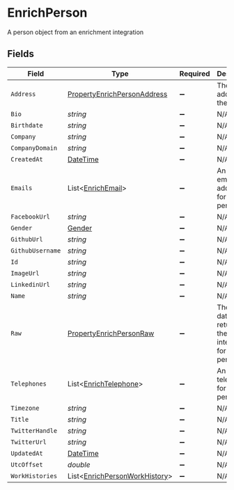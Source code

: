# EnrichPerson

A person object from an enrichment integration


## Fields

| Field                                                                                 | Type                                                                                  | Required                                                                              | Description                                                                           |
| ------------------------------------------------------------------------------------- | ------------------------------------------------------------------------------------- | ------------------------------------------------------------------------------------- | ------------------------------------------------------------------------------------- |
| `Address`                                                                             | [PropertyEnrichPersonAddress](../../Models/Components/PropertyEnrichPersonAddress.md) | :heavy_minus_sign:                                                                    | The address of the person                                                             |
| `Bio`                                                                                 | *string*                                                                              | :heavy_minus_sign:                                                                    | N/A                                                                                   |
| `Birthdate`                                                                           | *string*                                                                              | :heavy_minus_sign:                                                                    | N/A                                                                                   |
| `Company`                                                                             | *string*                                                                              | :heavy_minus_sign:                                                                    | N/A                                                                                   |
| `CompanyDomain`                                                                       | *string*                                                                              | :heavy_minus_sign:                                                                    | N/A                                                                                   |
| `CreatedAt`                                                                           | [DateTime](https://learn.microsoft.com/en-us/dotnet/api/system.datetime?view=net-5.0) | :heavy_minus_sign:                                                                    | N/A                                                                                   |
| `Emails`                                                                              | List<[EnrichEmail](../../Models/Components/EnrichEmail.md)>                           | :heavy_minus_sign:                                                                    | An array of email addresses for this person                                           |
| `FacebookUrl`                                                                         | *string*                                                                              | :heavy_minus_sign:                                                                    | N/A                                                                                   |
| `Gender`                                                                              | [Gender](../../Models/Components/Gender.md)                                           | :heavy_minus_sign:                                                                    | N/A                                                                                   |
| `GithubUrl`                                                                           | *string*                                                                              | :heavy_minus_sign:                                                                    | N/A                                                                                   |
| `GithubUsername`                                                                      | *string*                                                                              | :heavy_minus_sign:                                                                    | N/A                                                                                   |
| `Id`                                                                                  | *string*                                                                              | :heavy_minus_sign:                                                                    | N/A                                                                                   |
| `ImageUrl`                                                                            | *string*                                                                              | :heavy_minus_sign:                                                                    | N/A                                                                                   |
| `LinkedinUrl`                                                                         | *string*                                                                              | :heavy_minus_sign:                                                                    | N/A                                                                                   |
| `Name`                                                                                | *string*                                                                              | :heavy_minus_sign:                                                                    | N/A                                                                                   |
| `Raw`                                                                                 | [PropertyEnrichPersonRaw](../../Models/Components/PropertyEnrichPersonRaw.md)         | :heavy_minus_sign:                                                                    | The raw data returned by the integration for this person                              |
| `Telephones`                                                                          | List<[EnrichTelephone](../../Models/Components/EnrichTelephone.md)>                   | :heavy_minus_sign:                                                                    | An array of telephones for this person                                                |
| `Timezone`                                                                            | *string*                                                                              | :heavy_minus_sign:                                                                    | N/A                                                                                   |
| `Title`                                                                               | *string*                                                                              | :heavy_minus_sign:                                                                    | N/A                                                                                   |
| `TwitterHandle`                                                                       | *string*                                                                              | :heavy_minus_sign:                                                                    | N/A                                                                                   |
| `TwitterUrl`                                                                          | *string*                                                                              | :heavy_minus_sign:                                                                    | N/A                                                                                   |
| `UpdatedAt`                                                                           | [DateTime](https://learn.microsoft.com/en-us/dotnet/api/system.datetime?view=net-5.0) | :heavy_minus_sign:                                                                    | N/A                                                                                   |
| `UtcOffset`                                                                           | *double*                                                                              | :heavy_minus_sign:                                                                    | N/A                                                                                   |
| `WorkHistories`                                                                       | List<[EnrichPersonWorkHistory](../../Models/Components/EnrichPersonWorkHistory.md)>   | :heavy_minus_sign:                                                                    | N/A                                                                                   |